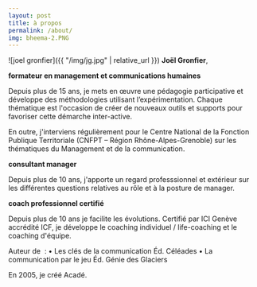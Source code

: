 ```yaml
---
layout: post
title: à propos
permalink: /about/
img: bheema-2.PNG
---
```


  ![joel gronfier]({{ "/img/jg.jpg" | relative_url }})
<b>Joël Gronfier</b>,

<b>formateur en management et communications humaines</b>

Depuis plus de 15 ans, je mets en œuvre une pédagogie participative et développe des méthodologies utilisant l’expérimentation.
Chaque thématique est l'occasion de créer de nouveaux outils et supports pour favoriser cette démarche inter-active.

En outre, j'interviens régulièrement pour le Centre National de la Fonction Publique Territoriale (CNFPT – Région Rhône-Alpes-Grenoble) sur les thématiques du Management et de la communication.



<b>consultant manager</b>

Depuis plus de 10 ans, j'apporte un regard professsionnel et extérieur sur les différentes questions relatives au rôle et à la posture de manager.



<b>coach professionnel certifié</b>

Depuis plus de 10 ans je facilite les évolutions.
Certifié par ICI Genève accrédité ICF, je développe le coaching individuel / life-coaching et le coaching d'équipe.



Auteur de  :
    • Les clés de la communication Éd. Céléades 
    • La communication par le jeu Éd. Génie des Glaciers 

En 2005, je créé Acadé.
